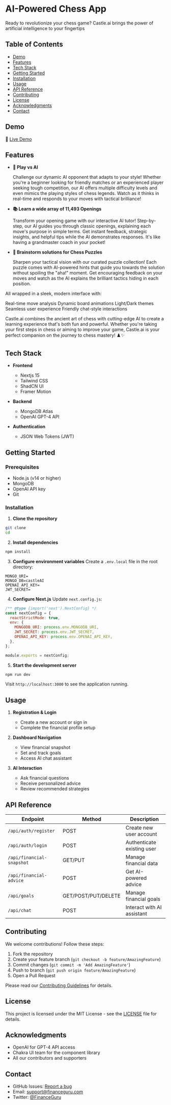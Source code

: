 # AI-Powered Chess App

Ready to revolutionize your chess game? Castle.ai brings the power of artificial intelligence to your fingertips

## Table of Contents

- [Demo](#demo)
- [Features](#features)
- [Tech Stack](#tech-stack)
- [Getting Started](#getting-started)
- [Installation](#installation)
- [Usage](#usage)
- [API Reference](#api-reference)
- [Contributing](#contributing)
- [License](#license)
- [Acknowledgments](#acknowledgments)
- [Contact](#contact)

## Demo

🚀 [Live Demo](https://castle-ai.vercel.app/)

## Features

- **🤖 Play vs AI**

  Challenge our dynamic AI opponent that adapts to your style! Whether you're a beginner looking for friendly matches or an experienced player seeking tough competition, our AI offers multiple difficulty levels and even mimics the playing styles of chess legends. Watch as it thinks in real-time and responds to your moves with tactical brilliance!

- **📚 Learn a wide array of 11,493 Openings**

  Transform your opening game with our interactive AI tutor! Step-by-step, our AI guides you through classic openings, explaining each move's purpose in simple terms. Get instant feedback, strategic insights, and helpful tips while the AI demonstrates responses. It's like having a grandmaster coach in your pocket!

- **🧩 Brainstorm solutions for Chess Puzzles**

  Sharpen your tactical vision with our curated puzzle collection! Each puzzle comes with AI-powered hints that guide you towards the solution without spoiling the "aha!" moment. Get encouraging feedback on your moves and watch as the AI explains the brilliant tactics hiding in each position.

All wrapped in a sleek, modern interface with:

Real-time move analysis
Dynamic board animations
Light/Dark themes
Seamless user experience
Friendly chat-style interactions

Castle.ai combines the ancient art of chess with cutting-edge AI to create a learning experience that's both fun and powerful. Whether you're taking your first steps in chess or aiming to improve your game, Castle.ai is your perfect companion on the journey to chess mastery! ♟️✨

## Tech Stack

- **Frontend**

  - Nextjs 15
  - Tailwind CSS
  - ShadCN UI
  - Framer Motion

- **Backend**

  - MongoDB Atlas
  - OpenAI GPT-4 API

- **Authentication**
  - JSON Web Tokens (JWT)

## Getting Started

### Prerequisites

- Node.js (v14 or higher)
- MongoDB
- OpenAI API key
- Git

### Installation

1. **Clone the repository**

```bash
git clone
cd
```

2. **Install dependencies**

```bash
npm install
```

3. **Configure environment variables**
   Create a `.env.local` file in the root directory:

```env
MONGO_URI=
MONGO_DB=castleAI
OPENAI_API_KEY=
JWT_SECRET=

```

4. **Configure Next.js**
   Update `next.config.js`:

```javascript
/** @type {import('next').NextConfig} */
const nextConfig = {
  reactStrictMode: true,
  env: {
    MONGODB_URI: process.env.MONGODB_URI,
    JWT_SECRET: process.env.JWT_SECRET,
    OPENAI_API_KEY: process.env.OPENAI_API_KEY,
  },
};

module.exports = nextConfig;
```

5. **Start the development server**

```bash
npm run dev
```

Visit `http://localhost:3000` to see the application running.

## Usage

1. **Registration & Login**

   - Create a new account or sign in
   - Complete the financial profile setup

2. **Dashboard Navigation**

   - View financial snapshot
   - Set and track goals
   - Access AI chat assistant

3. **AI Interaction**
   - Ask financial questions
   - Receive personalized advice
   - Review recommended strategies

## API Reference

| Endpoint                  | Method              | Description                |
| ------------------------- | ------------------- | -------------------------- |
| `/api/auth/register`      | POST                | Create new user account    |
| `/api/auth/login`         | POST                | Authenticate existing user |
| `/api/financial-snapshot` | GET/PUT             | Manage financial data      |
| `/api/financial-advice`   | POST                | Get AI-powered advice      |
| `/api/goals`              | GET/POST/PUT/DELETE | Manage financial goals     |
| `/api/chat`               | POST                | Interact with AI assistant |

## Contributing

We welcome contributions! Follow these steps:

1. Fork the repository
2. Create your feature branch (`git checkout -b feature/AmazingFeature`)
3. Commit changes (`git commit -m 'Add AmazingFeature'`)
4. Push to branch (`git push origin feature/AmazingFeature`)
5. Open a Pull Request

Please read our [Contributing Guidelines](CONTRIBUTING.md) for details.

## License

This project is licensed under the MIT License - see the [LICENSE](LICENSE) file for details.

## Acknowledgments

- OpenAI for GPT-4 API access
- Chakra UI team for the component library
- All our contributors and supporters

## Contact

- GitHub Issues: [Report a bug](https://github.com/0xmetaschool/ai-finance-advisor/issues)
- Email: support@financeguru.com
- Twitter: [@FinanceGuru](https://twitter.com/FinanceGuru)
